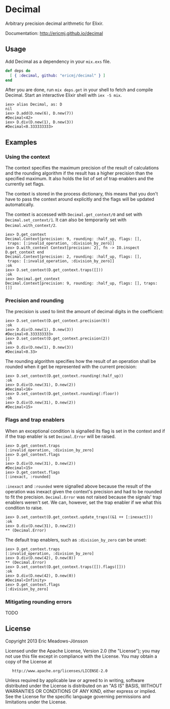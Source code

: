 # Decimal

Arbitrary precision decimal arithmetic for Elixir.

Documentation: http://ericmj.github.io/decimal

## Usage

Add Decimal as a dependency in your `mix.exs` file.

```elixir
def deps do
  [ { :decimal, github: "ericmj/decimal" } ]
end
```

After you are done, run `mix deps.get` in your shell to fetch and compile Decimal. Start an interactive Elixir shell with `iex -S mix`.

```iex
iex> alias Decimal, as: D
nil
iex> D.add(D.new(6), D.new(7))
#Decimal<42>
iex> D.div(D.new(1), D.new(3))
#Decimal<0.333333333>

```

## Examples

### Using the context

The context specifies the maximum precision of the result of calculations and
the rounding algorithm if the result has a higher precision than the specified
maximum. It also holds the list of set of trap enablers and the currently set
flags.

The context is stored in the process dictionary, this means that you don't have
to pass the context around explicitly and the flags will be updated
automatically.

The context is accessed with `Decimal.get_context/0` and set with
`Decimal.set_context/1`. It can also be temporarily set with
`Decimal.with_context/2`.

```iex
iex> D.get_context
Decimal.Context[precision: 9, rounding: :half_up, flags: [],
 traps: [:invalid_operation, :division_by_zero]]
iex> D.with_context Context[precision: 2], fn -> IO.inspect D.get_context end
Decimal.Context[precision: 2, rounding: :half_up, flags: [],
 traps: [:invalid_operation, :division_by_zero]]
:ok
iex> D.set_context(D.get_context.traps([]))
:ok
iex> Decimal.get_context
Decimal.Context[precision: 9, rounding: :half_up, flags: [], traps: []]
```

### Precision and rounding

The precision is used to limit the amount of decimal digits in the coefficient:

```iex
iex> D.set_context(D.get_context.precision(9))
:ok
iex> D.div(D.new(1), D.new(3))
#Decimal<0.333333333>
iex> D.set_context(D.get_context.precision(2))
:ok
iex> D.div(D.new(1), D.new(3))
#Decimal<0.33>
```

The rounding algorithm specifies how the result of an operation shall be rounded
when it get be represented with the current precision:

```iex
iex> D.set_context(D.get_context.rounding(:half_up))
:ok
iex> D.div(D.new(31), D.new(2))
#Decimal<16>
iex> D.set_context(D.get_context.rounding(:floor))
:ok
iex> D.div(D.new(31), D.new(2))
#Decimal<15>
```

### Flags and trap enablers

When an exceptional condition is signalled its flag is set in the context and if
if the trap enabler is set `Decimal.Error` will be raised.

```iex
iex> D.get_context.traps
[:invalid_operation, :division_by_zero]
iex> D.get_context.flags
[]
iex> D.div(D.new(31), D.new(2))
#Decimal<15>
iex> D.get_context.flags
[:inexact, :rounded]
```

`:inexact` and `:rounded` were signalled above because the result of the
operation was inexact given the context's precision and had to be rounded to fit
the precision. `Decimal.Error` was not raised because the signals' trap enablers
weren't set. We can, however, set the trap enabler if we what this condition to
raise.

```iex
iex> D.set_context(D.get_context.update_traps((&1 ++ [:inexact]))
:ok
iex> D.div(D.new(31), D.new(2))
** (Decimal.Error)
```

The default trap enablers, such as `:division_by_zero` can be unset:

```iex
iex> D.get_context.traps
[:invalid_operation, :division_by_zero]
iex> D.div(D.new(42), D.new(0))
** (Decimal.Error)
iex> D.set_context(D.get_context.traps([]).flags([]))
:ok
iex> D.div(D.new(42), D.new(0))
#Decimal<Infinity>
iex> D.get_context.flags
[:division_by_zero]
```

### Mitigating rounding errors

TODO

## License

   Copyright 2013 Eric Meadows-Jönsson

   Licensed under the Apache License, Version 2.0 (the "License");
   you may not use this file except in compliance with the License.
   You may obtain a copy of the License at

       http://www.apache.org/licenses/LICENSE-2.0

   Unless required by applicable law or agreed to in writing, software
   distributed under the License is distributed on an "AS IS" BASIS,
   WITHOUT WARRANTIES OR CONDITIONS OF ANY KIND, either express or implied.
   See the License for the specific language governing permissions and
   limitations under the License.
